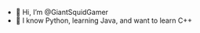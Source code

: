 - 🦑 Hi, I’m @GiantSquidGamer
- 🌱 I know Python, learning Java, and want to learn C++


<!---
GiantSquidGamer/GiantSquidGamer is a ✨ special ✨ repository because its `README.md` (this file) appears on your GitHub profile.
You can click the Preview link to take a look at your changes.
--->
